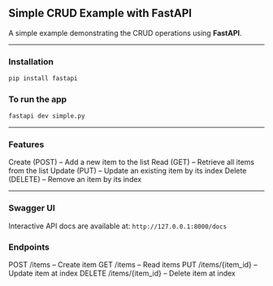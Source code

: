 ## Simple CRUD Example with FastAPI

A simple example demonstrating the CRUD operations using **FastAPI**.

---

### Installation

```bash
pip install fastapi
```
### To run the app

```bash
fastapi dev simple.py
```
---

### Features

Create (POST) – Add a new item to the list
Read (GET) – Retrieve all items from the list
Update (PUT) – Update an existing item by its index
Delete (DELETE) – Remove an item by its index

---

### Swagger UI
Interactive API docs are available at:
```http://127.0.0.1:8000/docs```

### Endpoints

POST /items – Create item
GET /items – Read items
PUT /items/{item_id} – Update item at index
DELETE /items/{item_id} – Delete item at index